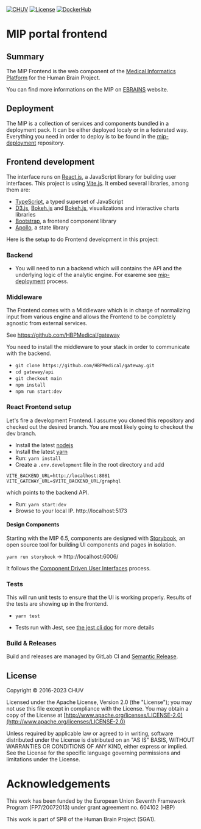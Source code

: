[![CHUV](https://img.shields.io/badge/HBP-AF4C64.svg)](https://www.humanbrainproject.eu) [![License](https://img.shields.io/badge/license-Apache--2.0-blue.svg)](http://www.apache.org/licenses/LICENSE-2.0) [![DockerHub](https://img.shields.io/badge/docker-hbpmip%2Fportal--frontend-008bb8.svg)](https://hub.docker.com/r/hbpmip/portal-frontend/)

# MIP portal frontend

## Summary

The MIP Frontend is the web component of the [Medical Informatics Platform](http://mip.humanbrainproject.eu/) for the Human Brain Project.

You can find more informations on the MIP on [EBRAINS](https://ebrains.eu/service/medical-informatics-platform) website.

## Deployment

The MIP is a collection of services and components bundled in a deployment pack. It can be either deployed localy or in a federated way. Everything you need in order to deploy is to be found in the [mip-deployment](https://github.com/HBPMedical/mip-deployment) repository.

## Frontend development

The interface runs on [React.js](https://reactjs.org), a JavaScript library for building user interfaces. This project is using [Vite.js](https://vitejs.dev/).
It embed several libraries, among them are:

- [TypeScript](https://www.typescriptlang.org), a typed superset of JavaScript
- [D3.js](https://d3js.org), [Bokeh.js](https://bokeh.org) and [Bokeh.js](https://docs.bokeh.org/en/latest/docs/user_guide/bokehjs.html), visualizations and interactive charts libraries
- [Bootstrap](https://getbootstrap.com/), a frontend component library
- [Apollo](https://www.apollographql.com/docs/react/), a state library

Here is the setup to do Frontend development in this project:

### Backend

- You will need to run a backend which will contains the API and the underlying logic of the analytic engine. For exareme see [mip-deployment](https://github.com/HBPMedical/mip-deployment) process.

### Middleware

The Frontend comes with a Middleware which is in charge of normalizing input from various engine and allows the Frontend to be completely agnostic from external services.

See https://github.com/HBPMedical/gateway

You need to install the middleware to your stack in order to communicate with the backend.

- `git clone https://github.com/HBPMedical/gateway.git`
- `cd gateway/api`
- `git checkout main`
- `npm install`
- `npm run start:dev`

### React Frontend setup

Let's fire a development Frontend. I assume you cloned this repository and checked out the desired branch. You are most likely going to checkout the dev branch.

- Install the latest [nodejs](https://nodejs.org)
- Install the latest [yarn](https://yarnpkg.com/en/)
- Run: `yarn install`
- Create a `.env.development` file in the root directory and add

```
VITE_BACKEND_URL=http://localhost:8081
VITE_GATEWAY_URL=$VITE_BACKEND_URL/graphql
```

which points to the backend API.

- Run: `yarn start:dev`
- Browse to your local IP. http://localhost:5173

#### Design Components

Starting with the MIP 6.5, components are designed with [Storybook](https://storybook.js.org/), an open source tool for building UI components and pages in isolation.

`yarn run storybook` -> http://localhost:6006/

It follows the [Component Driven User Interfaces](https://www.componentdriven.org/) process.

### Tests

This will run unit tests to ensure that the UI is working properly. Results of the tests are showing up in the frontend.

- `yarn test`

- Tests run with Jest, see [the jest cli doc](https://jestjs.io/docs/en/cli) for more details

### Build & Releases

Build and releases are managed by GitLab CI and [Semantic Release](https://github.com/semantic-release/semantic-release).

## License

Copyright © 2016-2023 CHUV

Licensed under the Apache License, Version 2.0 (the "License");
you may not use this file except in compliance with the License.
You may obtain a copy of the License at [http://www.apache.org/licenses/LICENSE-2.0](http://www.apache.org/licenses/LICENSE-2.0)

Unless required by applicable law or agreed to in writing, software
distributed under the License is distributed on an "AS IS" BASIS,
WITHOUT WARRANTIES OR CONDITIONS OF ANY KIND, either express or implied.
See the License for the specific language governing permissions and
limitations under the License.

# Acknowledgements

This work has been funded by the European Union Seventh Framework Program (FP7/2007­2013) under grant agreement no. 604102 (HBP)

This work is part of SP8 of the Human Brain Project (SGA1).
